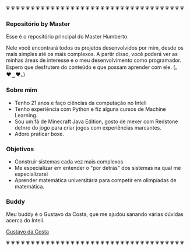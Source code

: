 :heartpulse: :heartpulse: :heartpulse: :heartpulse: :heartpulse: :heartpulse: :heartpulse: :heartpulse: :heartpulse: :heartpulse: :heartpulse: :heartpulse: :heartpulse: :heartpulse: :heartpulse: :heartpulse: :heartpulse: :heartpulse: :heartpulse: :heartpulse: :heartpulse: :heartpulse: :heartpulse: :heartpulse: :heartpulse: :heartpulse: :heartpulse: :heartpulse: :heartpulse: :heartpulse: :heartpulse: :heartpulse: :heartpulse: :heartpulse: :heartpulse: :heartpulse:

### Repositório by Master

Esse é o repositório principal do Master Humberto.

Nele você encontrará todos os projetos desenvolvidos por mim, desde os mais simples até os mais complexos. A partir disso, você poderá ver as minhas áreas de interesse e o meu desenvolvimento como programador. Espero que desfrutem do conteúdo e que possam aprender com ele. (｡♥‿♥｡)

### Sobre mim

<ul>
<li>Tenho 21 anos e faço ciências da computação no Inteli</li>
<li>Tenho experiência com Python e fiz alguns cursos de Machine Learning.</li>
<li>Sou um fã de Minecraft Java Edition, gosto de mexer com Redstone detnro do jogo para criar jogos com experiências marcantes.</li>
<li>Adoro praticar boxe.</li>
</ul>

### Objetivos

<ul>
<li>Construir sistemas cada vez mais complexos</li>
<li>Me especializar em entender o "por detrás" dos sistemas na qual me especializarei</li>
<li>Aprender matemática universitária para competir em olimpíadas de matemática.</li>
</ul>

### Buddy

Meu buddy é o Gustavo da Costa, que me ajudou sanando várias dúvidas acerca do Inteli. 

<a href = "https://github.com/Gustavo-daCosta"> Gustavo da Costa </a>

:heartpulse: :heartpulse: :heartpulse: :heartpulse: :heartpulse: :heartpulse: :heartpulse: :heartpulse: :heartpulse: :heartpulse: :heartpulse: :heartpulse: :heartpulse: :heartpulse: :heartpulse: :heartpulse: :heartpulse: :heartpulse: :heartpulse: :heartpulse: :heartpulse: :heartpulse: :heartpulse: :heartpulse: :heartpulse: :heartpulse: :heartpulse: :heartpulse: :heartpulse: :heartpulse: :heartpulse: :heartpulse: :heartpulse: :heartpulse: :heartpulse: :heartpulse:
